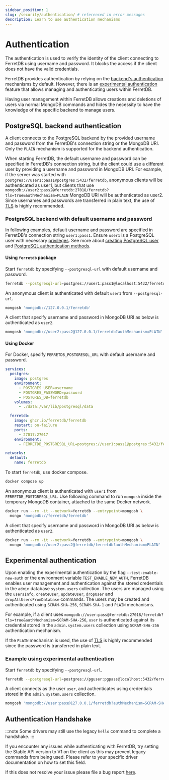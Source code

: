 ```yaml
---
sidebar_position: 1
slug: /security/authentication/ # referenced in error messages
description: Learn to use authentication mechanisms
---
```


# Authentication

The authentication is used to verify the identity of the client connecting to FerretDB using username and password.
It blocks the access if the client does not have the valid credentials.

FerretDB provides authentication by relying on the [backend's authentication](#postgresql-backend-authentication) mechanisms by default.
However, there is an [experimental authentication](#experimental-authentication) feature that allows managing and authenticating users within FerretDB.

Having user management within FerretDB allows creations and deletions of users via normal MongoDB commands and hides the necessity to have the knowledge of the specific backend to manage users.

## PostgreSQL backend authentication

A client connects to the PostgreSQL backend by the provided username and password from the FerretDB's connection string or the MongoDB URI.
Only the `PLAIN` mechanism is supported for the backend authentication.

When starting FerretDB, the default username and password can be specified in FerretDB's connection string,
but the client could use a different user by providing a username and password in MongoDB URI.
For example, if the server was started with `postgres://user1:pass1@postgres:5432/ferretdb`,
anonymous clients will be authenticated as user1,
but clients that use `mongodb://user2:pass2@ferretdb:27018/ferretdb?tls=true&authMechanism=PLAIN` MongoDB URI will be authenticated as user2.
Since usernames and passwords are transferred in plain text,
the use of [TLS](../security/tls-connections.md) is highly recommended.

### PostgreSQL backend with default username and password

In following examples, default username and password are specified in FerretDB's connection string `user1:pass1`.
Ensure `user1` is a PostgreSQL user with necessary
[privileges](https://www.postgresql.org/docs/current/sql-grant.html).
See more about [creating PostgreSQL user](https://www.postgresql.org/docs/current/sql-createuser.html)
and [PostgreSQL authentication methods](https://www.postgresql.org/docs/current/auth-methods.html).

#### Using `ferretdb` package

Start `ferretdb` by specifying `--postgresql-url` with default username and password.

```sh
ferretdb --postgresql-url=postgres://user1:pass1@localhost:5432/ferretdb
```

An anonymous client is authenticated with default `user1` from `--postgresql-url`.

```sh
mongosh 'mongodb://127.0.0.1/ferretdb'
```

A client that specify username and password in MongoDB URI as below is authenticated as `user2`.

```sh
mongosh 'mongodb://user2:pass2@127.0.0.1/ferretdb?authMechanism=PLAIN'
```

#### Using Docker

For Docker, specify `FERRETDB_POSTGRESQL_URL` with default username and password.

```yaml
services:
  postgres:
    image: postgres
    environment:
      - POSTGRES_USER=username
      - POSTGRES_PASSWORD=password
      - POSTGRES_DB=ferretdb
    volumes:
      - ./data:/var/lib/postgresql/data

  ferretdb:
    image: ghcr.io/ferretdb/ferretdb
    restart: on-failure
    ports:
      - 27017:27017
    environment:
      - FERRETDB_POSTGRESQL_URL=postgres://user1:pass1@postgres:5432/ferretdb

networks:
  default:
    name: ferretdb
```

To start `ferretdb`, use docker compose.

```sh
docker compose up
```

An anonymous client is authenticated with `user1` from `FERRETDB_POSTGRESQL_URL`.
Use following command to run `mongosh` inside the temporary MongoDB container,
attached to the same Docker network.

```sh
docker run --rm -it --network=ferretdb --entrypoint=mongosh \
  mongo 'mongodb://ferretdb/ferretdb'
```

A client that specify username and password in MongoDB URI as below is authenticated as `user2`.

```sh
docker run --rm -it --network=ferretdb --entrypoint=mongosh \
  mongo 'mongodb://user2:pass2@ferretdb/ferretdb?authMechanism=PLAIN'
```

## Experimental authentication

Upon enabling the experimental authentication by the flag `--test-enable-new-auth` or the environment variable `TEST_ENABLE_NEW_AUTH`,
FerretDB enables user management and authentication against the stored credentials in the `admin` database `system.users` collection.
The users are managed using the `usersInfo`, `createUser`, `updateUser`, `dropUser` and `dropAllUsersFromDatabase` commands.
The users may be created and authenticated using `SCRAM-SHA-256`, `SCRAM-SHA-1` and `PLAIN` mechanisms.

For example, if a client uses `mongodb://user:pass@ferretdb:27018/ferretdb?tls=true&authMechanism=SCRAM-SHA-256`,
`user` is authenticated against its credential stored in the `admin.system.users` collection using `SCRAM-SHA-256` authentication mechanism.

If the `PLAIN` mechanism is used, the use of [TLS](../security/tls-connections.md) is highly recommended since the password is transferred in plain text.

### Example using experimental authentication

Start `ferretdb` by specifying `--postgresql-url`.

```sh
ferretdb --postgresql-url=postgres://pguser:pgpass@localhost:5432/ferretdb
```

A client connects as the user `user`, and authenticates using credentials stored in the `admin.system.users` collection.

```sh
mongosh 'mongodb://user:pass@127.0.0.1/ferretdb?authMechanism=SCRAM-SHA-256'
```

## Authentication Handshake

:::note
Some drivers may still use the legacy `hello` command to complete a handshake.
:::

If you encounter any issues while authenticating with FerretDB, try setting the Stable API version to V1 on the client as this may prevent legacy commands from being used.
Please refer to your specific driver documentation on how to set this field.

If this does not resolve your issue please file a bug report [here](https://github.com/FerretDB/FerretDB/issues/new?assignees=ferretdb-bot&labels=code%2Fbug%2Cnot+ready&projects=&template=bug.yml).
